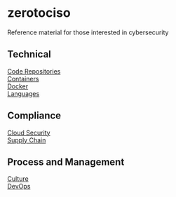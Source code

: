 # zerotociso
Reference material for those interested in cybersecurity


## Technical
[Code Repositories](docs/CODEREPOSITORIES.md) \
[Containers](docs/CONTAINERS.md) \
[Docker](docs/DOCKER.md)\
[Languages](docs/LANGUAGES.md)

## Compliance
[Cloud Security](docs/CLOUDSECURITY.md) \
[Supply Chain](docs/SUPPLYCHAIN.md)


## Process and Management
[Culture](docs/CULTURE.md) \
[DevOps](docs/DEVOPS.md)



